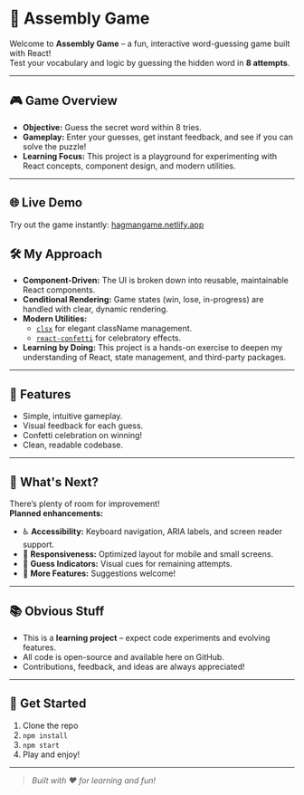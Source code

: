 # 🧩 Assembly Game

Welcome to **Assembly Game** – a fun, interactive word-guessing game built with React!  
Test your vocabulary and logic by guessing the hidden word in **8 attempts**.

---

## 🎮 Game Overview

- **Objective:** Guess the secret word within 8 tries.
- **Gameplay:** Enter your guesses, get instant feedback, and see if you can solve the puzzle!
- **Learning Focus:** This project is a playground for experimenting with React concepts, component design, and modern utilities.

---
## 🌐 Live Demo

Try out the game instantly: [hagmangame.netlify.app](https://hagmangamenitin.netlify.app/)

## 🛠️ My Approach

- **Component-Driven:** The UI is broken down into reusable, maintainable React components.
- **Conditional Rendering:** Game states (win, lose, in-progress) are handled with clear, dynamic rendering.
- **Modern Utilities:**  
    - [`clsx`](https://github.com/lukeed/clsx) for elegant className management.
    - [`react-confetti`](https://github.com/alampros/react-confetti) for celebratory effects.
- **Learning by Doing:** This project is a hands-on exercise to deepen my understanding of React, state management, and third-party packages.

---

## 🚀 Features

- Simple, intuitive gameplay.
- Visual feedback for each guess.
- Confetti celebration on winning!
- Clean, readable codebase.

---

## 🧩 What's Next?

There’s plenty of room for improvement!  
**Planned enhancements:**
- ♿ **Accessibility:** Keyboard navigation, ARIA labels, and screen reader support.
- 📱 **Responsiveness:** Optimized layout for mobile and small screens.
- 🔢 **Guess Indicators:** Visual cues for remaining attempts.
- 📝 **More Features:** Suggestions welcome!

---

## 📚 Obvious Stuff

- This is a **learning project** – expect code experiments and evolving features.
- All code is open-source and available here on GitHub.
- Contributions, feedback, and ideas are always appreciated!

---

## 🚦 Get Started

1. Clone the repo
2. `npm install`
3. `npm start`
4. Play and enjoy!

---

> _Built with ❤️ for learning and fun!_

